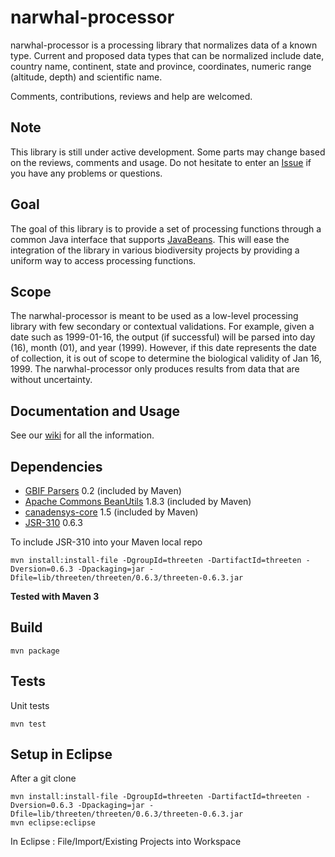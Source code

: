 narwhal-processor
=================

narwhal-processor is a processing library that normalizes data of a known type. Current and proposed data types that can be normalized include date, country name, continent, state and province, coordinates, numeric range (altitude, depth) and scientific name.

Comments, contributions, reviews and help are welcomed.

Note
----
This library is still under active development. Some parts may change based on the reviews, comments and usage. Do not hesitate to enter an [Issue](https://github.com/Canadensys/narwhal-processor/issues) if you have any problems or questions.

Goal
----
The goal of this library is to provide a set of processing functions through a common Java interface that supports [JavaBeans](http://en.wikipedia.org/wiki/JavaBeans). This will ease the integration of the library in various biodiversity projects by providing a uniform way to access processing functions.

Scope
-----
The narwhal-processor is meant to be used as a low-level processing library with few secondary or contextual validations. For example, given a date such as 1999-01-16, the output (if successful) will be parsed into day (16), month (01), and year (1999). However, if this date represents the date of collection, it is out of scope to determine the biological validity of Jan 16, 1999.
The narwhal-processor only produces results from data that are without uncertainty.

Documentation and Usage
-----------------------
See our [wiki](https://github.com/Canadensys/narwhal-processor/wiki) for all the information.

Dependencies
------------
 * [GBIF Parsers](http://code.google.com/p/gbif-common-resources/) 0.2 (included by Maven)
 * [Apache Commons BeanUtils](http://commons.apache.org/beanutils/) 1.8.3 (included by Maven)
 * [canadensys-core](https://github.com/Canadensys/canadensys-core) 1.5 (included by Maven)
 * [JSR-310](http://threeten.sourceforge.net/) 0.6.3

To include JSR-310 into your Maven local repo
```
mvn install:install-file -DgroupId=threeten -DartifactId=threeten -Dversion=0.6.3 -Dpackaging=jar -Dfile=lib/threeten/threeten/0.6.3/threeten-0.6.3.jar
```

__Tested with Maven 3__

Build
-----
```
mvn package
```

Tests
-----
Unit tests
```
mvn test
```

Setup in Eclipse
----------------
After a git clone
```
mvn install:install-file -DgroupId=threeten -DartifactId=threeten -Dversion=0.6.3 -Dpackaging=jar -Dfile=lib/threeten/threeten/0.6.3/threeten-0.6.3.jar
mvn eclipse:eclipse
```
In Eclipse : File/Import/Existing Projects into Workspace

